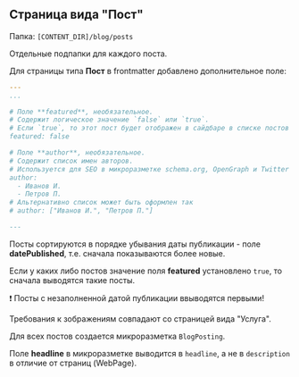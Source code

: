 ## Страница вида "Пост"

Папка: `[CONTENT_DIR]/blog/posts`

Отдельные подпапки для каждого поста.


Для страницы типа **Пост** в frontmatter добавлено дополнительное поле:

```yaml
---
...

# Поле **featured**, необязательное. 
# Содержит логическое значение `false` или `true`. 
# Если `true`, то этот пост будет отображен в сайдбаре в списке постов
featured: false

# Поле **author**, необязательное.
# Содержит список имен авторов. 
# Используется для SEO в микроразметке schema.org, OpenGraph и Twitter Card
author: 
  - Иванов И.
  - Петров П.
# Альтернативно список может быть оформлен так
# author: ["Иванов И.", "Петров П."]

---
```

Посты сортируются в порядке убывания даты публикации - поле **datePublished**, т.е. сначала показываются более новые.

Если у каких либо постов значение поля **featured** установлено `true`, то сначала выводятся такие посты.

:exclamation: Посты с незаполненной датой публикации ввыводятся первыми!

Требования к зображениям совпадают со страницей вида "Услуга".


Для всех постов создается микроразметка `BlogPosting`.

Поле **headline** в микроразметке выводится в `headline`, а не в `description` в отличие от страниц (WebPage).
